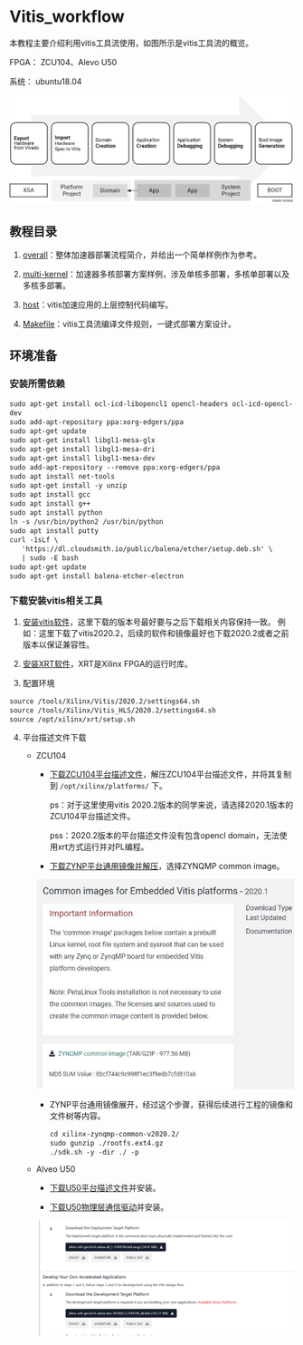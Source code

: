 # Vitis_workflow
本教程主要介绍利用vitis工具流使用，如图所示是vitis工具流的概览。

FPGA：  ZCU104、Alevo U50

系统：  ubuntu18.04

![图1 vitis工作流程](./img/vitis_workflow.image)

## 教程目录

1. [overall](./overall/README.md)：整体加速器部署流程简介，并给出一个简单样例作为参考。

2. [multi-kernel](./multi-kernel/README.md)：加速器多核部署方案样例，涉及单核多部署，多核单部署以及多核多部署。

3. [host](./host/README.md)：vitis加速应用的上层控制代码编写。

4. [Makefile](./Makefile/README.md)：vitis工具流编译文件规则，一键式部署方案设计。


## 环境准备

### 安装所需依赖
```
sudo apt-get install ocl-icd-libopencl1 opencl-headers ocl-icd-opencl-dev
sudo add-apt-repository ppa:xorg-edgers/ppa 
sudo apt-get update
sudo apt-get install libgl1-mesa-glx
sudo apt-get install libgl1-mesa-dri
sudo apt-get install libgl1-mesa-dev
sudo add-apt-repository --remove ppa:xorg-edgers/ppa
sudo apt install net-tools
sudo apt-get install -y unzip
sudo apt install gcc
sudo apt install g++
sudo apt install python
ln -s /usr/bin/python2 /usr/bin/python
sudo apt install putty
curl -1sLf \
   'https://dl.cloudsmith.io/public/balena/etcher/setup.deb.sh' \
   | sudo -E bash
sudo apt-get update
sudo apt-get install balena-etcher-electron
```
### 下载安装vitis相关工具

1. [安装vitis软件](https://www.xilinx.com/support/download/index.html/content/xilinx/en/downloadNav/vitis.html)，这里下载的版本号最好要与之后下载相关内容保持一致。
	例如：这里下载了vitis2020.2，后续的软件和镜像最好也下载2020.2或者之前版本以保证兼容性。

2. [安装XRT软件](https://www.xilinx.com/products/design-tools/vitis/xrt.html#gettingstarted)，XRT是Xilinx FPGA的运行时库。

3. 配置环境
```
source /tools/Xilinx/Vitis/2020.2/settings64.sh
source /tools/Xilinx/Vitis_HLS/2020.2/settings64.sh
source /opt/xilinx/xrt/setup.sh
```

4. 平台描述文件下载

    +   ZCU104

        - [下载ZCU104平台描述文件](https://www.xilinx.com/support/download/index.html/content/xilinx/en/downloadNav/embedded-platforms.html)，解压ZCU104平台描述文件，并将其复制到 `/opt/xilinx/platforms/` 下。

	        ps：对于这里使用vitis 2020.2版本的同学来说，请选择2020.1版本的ZCU104平台描述文件。

	        pss：2020.2版本的平台描述文件没有包含opencl domain，无法使用xrt方式运行并对PL编程。

        - [下载ZYNP平台通用镜像并解压](xilinx.com/support/download/index.html/content/xilinx/en/downloadNav/embedded-platforms/archive-vitis-embedded.html)，选择ZYNQMP common image。

        ![图2 ZYNP平台通用镜像](./img/common_image.jpg)

        - ZYNP平台通用镜像展开，经过这个步骤，获得后续进行工程的镜像和文件树等内容。
            ```
            cd xilinx-zynqmp-common-v2020.2/
            sudo gunzip ./rootfs.ext4.gz
            ./sdk.sh -y -dir ./ -p
            ```

    + Alveo U50

        - [下载U50平台描述文件](https://www.xilinx.com/products/boards-and-kits/alveo/u50.html#gettingStarted)并安装。

        - [下载U50物理层通信驱动](https://www.xilinx.com/products/boards-and-kits/alveo/u50.html#gettingStarted)并安装。

        ![图3 U50相关开发文件](./img/u50_platform.png)